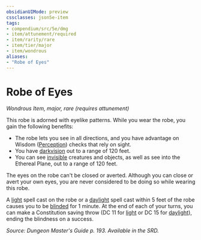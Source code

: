 ```yaml
---
obsidianUIMode: preview
cssclasses: json5e-item
tags:
- compendium/src/5e/dmg
- item/attunement/required
- item/rarity/rare
- item/tier/major
- item/wondrous
aliases: 
- "Robe of Eyes"
---
```

# Robe of Eyes
*Wondrous Item, major, rare (requires attunement)*  


This robe is adorned with eyelike patterns. While you wear the robe, you gain the following benefits:

- The robe lets you see in all directions, and you have advantage on Wisdom ([Perception](/compendium/rules/skills.md#Perception)) checks that rely on sight.  
- You have [darkvision](/compendium/rules/senses.md#darkvision) out to a range of 120 feet.  
- You can see [invisible](/compendium/rules/conditions.md#invisible) creatures and objects, as well as see into the Ethereal Plane, out to a range of 120 feet.  

The eyes on the robe can't be closed or averted. Although you can close or avert your own eyes, you are never considered to be doing so while wearing this robe.

A [light](/compendium/spells/light.md) spell cast on the robe or a [daylight](/compendium/spells/daylight.md) spell cast within 5 feet of the robe causes you to be [blinded](/compendium/rules/conditions.md#blinded) for 1 minute. At the end of each of your turns, you can make a Constitution saving throw (DC 11 for [light](/compendium/spells/light.md) or DC 15 for [daylight](/compendium/spells/daylight.md)), ending the blindness on a success.

*Source: Dungeon Master's Guide p. 193. Available in the SRD.*